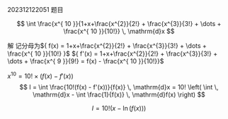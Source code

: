 202312122051 
题目

$$
\int \frac{x^{ 10 }}{1+x+\frac{x^{2}}{2!} + \frac{x^{3}}{3!} + \dots  + \frac{x^{ 10 }}{10!}} \, \mathrm{d}x 
$$

解
记分母为${ f(x) = 1+x+\frac{x^{2}}{2!} + \frac{x^{3}}{3!} + \dots  + \frac{x^{ 10 }}{10!} }$ 
${ f'(x) = 1+x+\frac{x^{2}}{2!} + \frac{x^{3}}{3!} + \dots  + \frac{x^{ 9 }}{9!} = f(x) - \frac{x^{ 10 }}{10!}}$ 

${ x^{ 10 } = 10! \times (f(x) - f'(x)) }$ 
$$
I = \int \frac{10!(f(x) - f'(x))}{f(x)} \, \mathrm{d}x 
= 10! \left( \int  \, \mathrm{d}x - \int \frac{1}{f(x)} \, \mathrm{d}f(x)  \right)
$$

$$
I = 10!(x - \ln(f(x)))
$$
